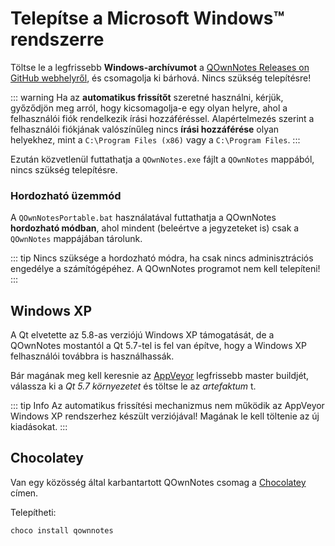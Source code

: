 # Telepítse a Microsoft Windows™ rendszerre

Töltse le a legfrissebb **Windows-archívumot** a [QOwnNotes Releases on GitHub webhelyről](https://github.com/pbek/QOwnNotes/releases), és csomagolja ki bárhová. Nincs szükség telepítésre!

::: warning Ha az **automatikus frissítőt** szeretné használni, kérjük, győződjön meg arról, hogy kicsomagolja-e egy olyan helyre, ahol a felhasználói fiók rendelkezik írási hozzáféréssel. Alapértelmezés szerint a felhasználói fiókjának valószínűleg nincs **írási hozzáférése** olyan helyekhez, mint a `C:\Program Files (x86)` vagy a `C:\Program Files`. :::

Ezután közvetlenül futtathatja a `QOwnNotes.exe` fájlt a `QOwnNotes` mappából, nincs szükség telepítésre.

### Hordozható üzemmód

A `QOwnNotesPortable.bat` használatával futtathatja a QOwnNotes **hordozható módban**, ahol mindent (beleértve a jegyzeteket is) csak a `QOwnNotes` mappájában tárolunk.

::: tip Nincs szüksége a hordozható módra, ha csak nincs adminisztrációs engedélye a számítógépéhez. A QOwnNotes programot nem kell telepíteni! :::

## Windows XP

A Qt elvetette az 5.8-as verziójú Windows XP támogatását, de a QOwnNotes mostantól a Qt 5.7-tel is fel van építve, hogy a Windows XP felhasználói továbbra is használhassák.

Bár magának meg kell keresnie az [AppVeyor](https://ci.appveyor.com/project/pbek/qownnotes/history) legfrissebb master buildjét, válassza ki a *Qt 5.7 környezetet* és töltse le az *artefaktum* t.

::: tip Info Az automatikus frissítési mechanizmus nem működik az AppVeyor Windows XP rendszerhez készült verziójával! Magának le kell töltenie az új kiadásokat. :::

## Chocolatey

Van egy közösség által karbantartott QOwnNotes csomag a [Chocolatey](https://chocolatey.org/packages/qownnotes/) címen.

Telepítheti:

```shell
choco install qownnotes
```
